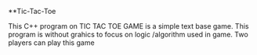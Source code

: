 **Tic-Tac-Toe

This C++ program on TIC TAC TOE GAME is a simple text base game. This program is without grahics to focus on logic /algorithm used in game. Two players can play this game
